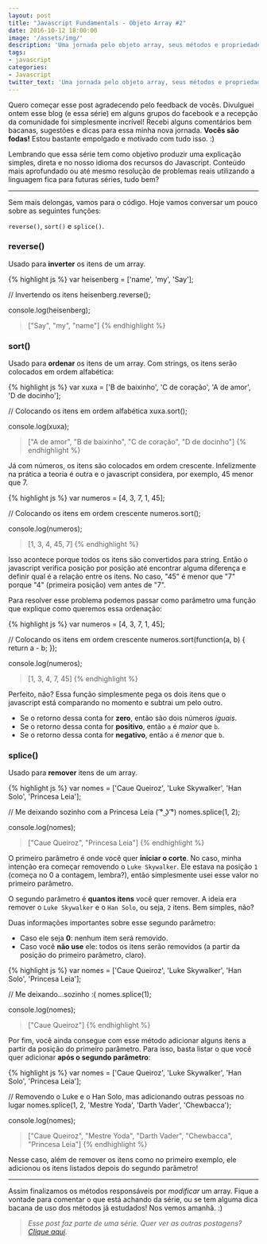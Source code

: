 ```yaml
---
layout: post
title: "Javascript Fundamentals - Objeto Array #2"
date: 2016-10-12 18:00:00
image: '/assets/img/'
description: 'Uma jornada pelo objeto array, seus métodos e propriedades.'
tags:
- javascript
categories:
- Javascript
twitter_text: 'Uma jornada pelo objeto array, seus métodos e propriedades.'
---
```


Quero começar esse post agradecendo pelo feedback de vocês. Divulguei ontem esse blog (e essa série) em alguns grupos do facebook e a recepção da comunidade foi simplesmente incrível! Recebi alguns comentários bem bacanas, sugestões e dicas para essa minha nova jornada. **Vocês são fodas!** Estou bastante empolgado e motivado com tudo isso. :)

Lembrando que essa série tem como objetivo produzir uma explicação simples, direta e no nosso idioma dos recursos do Javascript. Conteúdo mais aprofundado ou até mesmo resolução de problemas reais utilizando a linguagem fica para futuras séries, tudo bem?

---

Sem mais delongas, vamos para o código. Hoje vamos conversar um pouco sobre as seguintes funções:

```reverse()```, ```sort()``` e ```splice()```.

### reverse()

Usado para **inverter** os itens de um array.

{% highlight js %}
var heisenberg = ['name', 'my', 'Say'];

// Invertendo os itens
heisenberg.reverse();

console.log(heisenberg);
> ["Say", "my", "name"]
{% endhighlight %}

### sort()

Usado para **ordenar** os itens de um array. Com strings, os itens serão colocados em ordem alfabética:

{% highlight js %}
var xuxa = ['B de baixinho', 'C de coração', 'A de amor', 'D de docinho'];

// Colocando os itens em ordem alfabética
xuxa.sort();

console.log(xuxa);
> ["A de amor", "B de baixinho", "C de coração", "D de docinho"]
{% endhighlight %}

Já com números, os itens são colocados em ordem crescente. Infelizmente na prática a teoria é outra e o javascript considera, por exemplo, 45 menor que 7.

{% highlight js %}
var numeros = [4, 3, 7, 1, 45];

// Colocando os itens em ordem crescente
numeros.sort();

console.log(numeros);
> [1, 3, 4, 45, 7]
{% endhighlight %}

Isso acontece porque todos os itens são convertidos para string. Então o javascript verifica posição por posição até encontrar alguma diferença e definir qual é a relação entre os itens. No caso, "45" é menor que "7" porque "4" (primeira posição) vem antes de "7".

Para resolver esse problema podemos passar como parâmetro uma função que explique como queremos essa ordenação:

{% highlight js %}
var numeros = [4, 3, 7, 1, 45];

// Colocando os itens em ordem crescente
numeros.sort(function(a, b) {
    return a - b;
});

console.log(numeros);
> [1, 3, 4, 7, 45]
{% endhighlight %}

Perfeito, não? Essa função simplesmente pega os dois itens que o javascript está comparando no momento e subtrai um pelo outro.

- Se o retorno dessa conta for **zero**, então são dois números _iguais_.
- Se o retorno dessa conta for **positivo**, então ```a``` é _maior_ que ```b```.
- Se o retorno dessa conta for **negativo**, então ```a``` é _menor_ que ```b```.

### splice()

Usado para **remover** itens de um array.

{% highlight js %}
var nomes = ['Caue Queiroz', 'Luke Skywalker', 'Han Solo', 'Princesa Leia'];

// Me deixando sozinho com a Princesa Leia ( ͡° ͜ʖ ͡°)
nomes.splice(1, 2);

console.log(nomes);
> ["Caue Queiroz", "Princesa Leia"]
{% endhighlight %}

O primeiro parâmetro é onde você quer **iniciar o corte**. No caso, minha intenção era começar removendo o ```Luke Skywalker```. Ele estava na posição ```1``` (começa no 0 a contagem, lembra?), então simplesmente usei esse valor no primeiro parâmetro.

O segundo parâmetro é **quantos itens** você quer remover. A ideia era remover o ```Luke Skywalker``` e o ```Han Solo```, ou seja, ```2``` itens. Bem simples, não?

Duas informações importantes sobre esse segundo parâmetro:

- Caso ele seja **0**: nenhum item será removido.
- Caso você **não use** ele: todos os itens serão removidos (a partir da posição do primeiro parâmetro, claro).

{% highlight js %}
var nomes = ['Caue Queiroz', 'Luke Skywalker', 'Han Solo', 'Princesa Leia'];

// Me deixando...sozinho :(
nomes.splice(1);

console.log(nomes);
> ["Caue Queiroz"]
{% endhighlight %}

Por fim, você ainda consegue com esse método adicionar alguns itens a partir da posição do primeiro parâmetro. Para isso, basta listar o que você quer adicionar **após o segundo parâmetro**:

{% highlight js %}
var nomes = ['Caue Queiroz', 'Luke Skywalker', 'Han Solo', 'Princesa Leia'];

// Removendo o Luke e o Han Solo, mas adicionando outras pessoas no lugar
nomes.splice(1, 2, 'Mestre Yoda', 'Darth Vader', 'Chewbacca');

console.log(nomes);
> ["Caue Queiroz", "Mestre Yoda", "Darth Vader", "Chewbacca", "Princesa Leia"]
{% endhighlight %}

Nesse caso, além de remover os itens como no primeiro exemplo, ele adicionou os itens listados depois do segundo parâmetro!

---

Assim finalizamos os métodos responsáveis por _modificar_ um array. Fique a vontade para comentar o que está achando da série, ou se tem alguma dica bacana de uso dos métodos já estudados! Nos vemos amanhã. :)

> _Esse post faz parte de uma série. Quer ver as outras postagens? [Clique aqui](http://cauequeiroz.com.br/javascript-fundamentals/)._